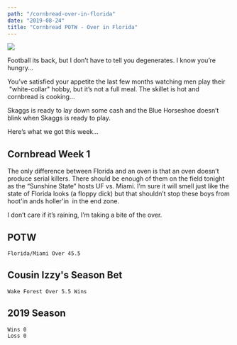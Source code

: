 ```yaml
---
path: "/cornbread-over-in-florida"
date: "2019-08-24"
title: "Cornbread POTW - Over in Florida"
---
```

![](https://res.cloudinary.com/hksqkdlah/image/upload/c_fill,dpr_auto,f_auto,fl_lossy,q_auto,w_auto/30972_sfs-fresh-corn-cornbread-clr-11)

Football its back, but I don’t have to tell you degenerates. I know you’re hungry...

You’ve satisfied your appetite the last few months watching men play their  "white-collar" hobby, but it’s not a full meal. The skillet is hot and cornbread is cooking...

Skaggs is ready to lay down some cash and the Blue Horseshoe doesn’t blink when Skaggs is ready to play. 

Here’s what we got this week...

## Cornbread Week 1

The only difference between Florida and an oven is that an oven doesn’t produce serial killers. There should be enough of them on the field tonight as the “Sunshine State” hosts UF vs. Miami. I’m sure it will smell just like the state of Florida looks (a floppy dick) but that shouldn’t stop these boys from hoot'in ands holler'in  in the end zone. 

I don’t care if it’s raining, I’m taking a bite of the over. 

## POTW

`Florida/Miami Over 45.5`

## Cousin Izzy's Season Bet

`Wake Forest Over 5.5 Wins`

## 2019 Season

`Wins 0`  
`Loss 0`
